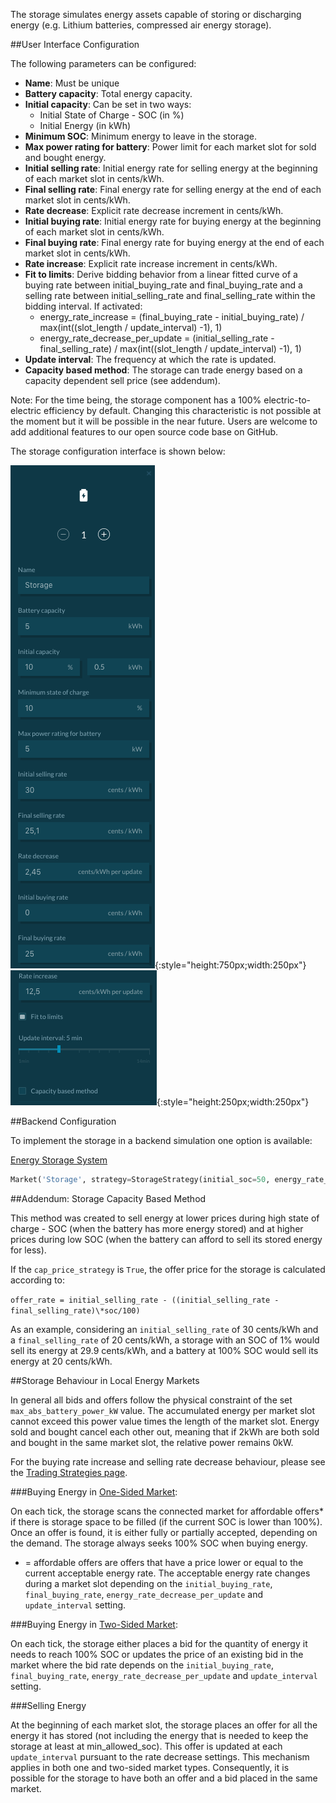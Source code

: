 The storage simulates energy assets capable of storing or discharging energy (e.g. Lithium batteries, compressed air energy storage).

##User Interface Configuration

The following parameters can be configured:

*   **Name**: Must be unique
*   **Battery capacity**: Total energy capacity.
*   **Initial capacity**: Can be set in two ways:
    *   Initial State of Charge - SOC (in %)
    *   Initial Energy (in kWh)
*   **Minimum SOC**: Minimum energy to leave in the storage.
*   **Max power rating for battery**: Power limit for each market slot for sold and bought energy.
*   **Initial selling rate**: Initial energy rate for selling energy at the beginning of each market slot in cents/kWh.
*   **Final selling rate**: Final energy rate for selling energy at the end of each market slot in cents/kWh.
*   **Rate decrease**: Explicit rate decrease increment in cents/kWh.
*   **Initial buying rate**: Initial energy rate for buying energy at the beginning of each market slot in cents/kWh.
*   **Final buying rate**: Final energy rate for buying energy at the end of each market slot in cents/kWh.
*   **Rate increase**: Explicit rate increase increment in cents/kWh.
*   **Fit to limits**: Derive bidding behavior from a linear fitted curve of a buying rate between initial_buying_rate and final_buying_rate and a selling rate between initial_selling_rate and final_selling_rate within the bidding interval. If activated:
    *   energy_rate_increase = (final_buying_rate - initial_buying_rate) / max(int((slot_length / update_interval) -1), 1)
    *   energy_rate_decrease_per_update = (initial_selling_rate - final_selling_rate) / max(int((slot_length / update_interval) -1), 1)
*   **Update interval**: The frequency at which the rate is updated.
*   **Capacity based method**: The storage can trade energy based on a capacity dependent sell price (see addendum).

Note: For the time being, the storage component has a 100% electric-to-electric efficiency by default. Changing this characteristic is not possible at the moment but it will be possible in the near future. Users are welcome to add additional features to our open source code base on GitHub.

The storage configuration interface is shown below:

![alt_text](img/model-storage-1.png){:style="height:750px;width:250px"}
![alt_text](img/model-storage-2.png){:style="height:250px;width:250px"}


##Backend Configuration

To implement the storage in a backend simulation one option is available: 

[Energy Storage System](https://github.com/gridsingularity/d3a/blob/master/src/d3a/models/strategy/storage.py)


```python
Market('Storage', strategy=StorageStrategy(initial_soc=50, energy_rate_decrease_per_update=3, battery_capacity_kWh=1.2, max_abs_battery_power_kW=5, final_buying_rate=16.99, final_selling_rate= 17.01)))
```


##Addendum: Storage Capacity Based Method

This method was created to sell energy at lower prices during high state of charge - SOC (when the battery has more energy stored) and at higher prices during low SOC (when the battery can afford to sell its stored energy for less).

If the `cap_price_strategy` is `True`, the offer price for the storage is calculated according to:

`offer_rate = initial_selling_rate - ((initial_selling_rate - final_selling_rate)\*soc/100)`

As an example, considering an `initial_selling_rate` of 30 cents/kWh and a `final_selling_rate` of 20 cents/kWh, a storage with an SOC of 1% would sell its energy at 29.9 cents/kWh, and a battery at 100% SOC would sell its energy at 20 cents/kWh.

##Storage Behaviour in Local Energy Markets

In general all bids and offers follow the physical constraint of the set `max_abs_battery_power_kW` value. The accumulated energy per market slot cannot exceed this power value times the length of the market slot. Energy sold and bought cancel each other out, meaning that if 2kWh are both sold and bought in the same market slot, the relative power remains 0kW.

For the buying rate increase and selling rate decrease behaviour, please see the [Trading Strategies page](default-trading-strategy.md).

###Buying Energy in [One-Sided Market](one-sided-pay-as-offer.md):

On each tick, the storage scans the connected market for affordable offers* if there is storage space to be filled (if the current SOC is lower than 100%). Once an offer is found, it is either fully or partially accepted, depending on the demand. The storage always seeks 100% SOC when buying energy.

* = affordable offers are offers that have a price lower or equal to the current acceptable energy rate. The acceptable energy rate changes during a market slot depending on the `initial_buying_rate`, `final_buying_rate`, `energy_rate_decrease_per_update` and `update_interval` setting.

###Buying Energy in [Two-Sided Market](two-sided-pay-as-bid.md):

On each tick, the storage either places a bid for the quantity of energy it needs to reach 100% SOC or updates the price of an existing bid in the market where the bid rate depends on the `initial_buying_rate`, `final_buying_rate`, `energy_rate_decrease_per_update` and `update_interval` setting.

###Selling Energy 

At the beginning of each market slot, the storage places an offer for all the energy it has stored (not including the energy that is needed to keep the storage at least at min_allowed_soc). This offer is updated at each `update_interval` pursuant to the rate decrease settings. This mechanism applies in both one and two-sided market types. Consequently, it is possible for the storage to have both an offer and a bid placed in the same market.
